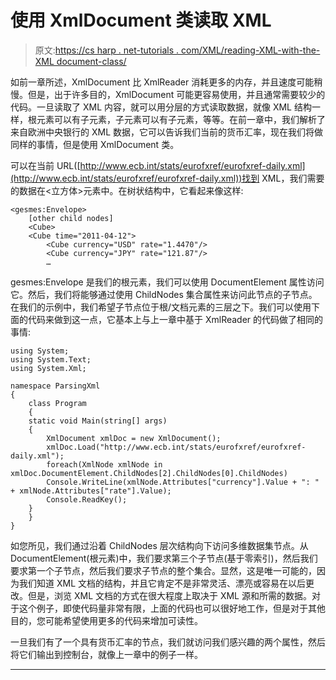 # 使用 XmlDocument 类读取 XML

> 原文:[https://cs harp . net-tutorials . com/XML/reading-XML-with-the-XML document-class/](https://csharp.net-tutorials.com/xml/reading-xml-with-the-xmldocument-class/)

如前一章所述，XmlDocument 比 XmlReader 消耗更多的内存，并且速度可能稍慢。但是，出于许多目的，XmlDocument 可能更容易使用，并且通常需要较少的代码。一旦读取了 XML 内容，就可以用分层的方式读取数据，就像 XML 结构一样，根元素可以有子元素，子元素可以有子元素，等等。在前一章中，我们解析了来自欧洲中央银行的 XML 数据，它可以告诉我们当前的货币汇率，现在我们将做同样的事情，但是使用 XmlDocument 类。

可以在当前 URL([http://www.ecb.int/stats/eurofxref/eurofxref-daily.xml](http://www.ecb.int/stats/eurofxref/eurofxref-daily.xml))找到 XML，我们需要的数据在<立方体>元素中。在树状结构中，它看起来像这样:

```
<gesmes:Envelope>
    [other child nodes]
    <Cube>
    <Cube time="2011-04-12">
        <Cube currency="USD" rate="1.4470"/>
        <Cube currency="JPY" rate="121.87"/>
        …
```

gesmes:Envelope 是我们的根元素，我们可以使用 DocumentElement 属性访问它。然后，我们将能够通过使用 ChildNodes 集合属性来访问此节点的子节点。在我们的示例中，我们希望子节点位于根/文档元素的三层之下。我们可以使用下面的代码来做到这一点，它基本上与上一章中基于 XmlReader 的代码做了相同的事情:

```
using System;
using System.Text;
using System.Xml;

namespace ParsingXml
{
    class Program
    {
    static void Main(string[] args)
    {
        XmlDocument xmlDoc = new XmlDocument();
        xmlDoc.Load("http://www.ecb.int/stats/eurofxref/eurofxref-daily.xml");
        foreach(XmlNode xmlNode in xmlDoc.DocumentElement.ChildNodes[2].ChildNodes[0].ChildNodes)
        Console.WriteLine(xmlNode.Attributes["currency"].Value + ": " + xmlNode.Attributes["rate"].Value);
        Console.ReadKey();
    }
    }
}
```

如您所见，我们通过沿着 ChildNodes 层次结构向下访问多维数据集节点。从 DocumentElement(根元素)中，我们要求第三个子节点(基于零索引)，然后我们要求第一个子节点，然后我们要求子节点的整个集合。显然，这是唯一可能的，因为我们知道 XML 文档的结构，并且它肯定不是非常灵活、漂亮或容易在以后更改。但是，浏览 XML 文档的方式在很大程度上取决于 XML 源和所需的数据。对于这个例子，即使代码量非常有限，上面的代码也可以很好地工作，但是对于其他目的，您可能希望使用更多的代码来增加可读性。

<input type="hidden" name="IL_IN_ARTICLE">

一旦我们有了一个具有货币汇率的节点，我们就访问我们感兴趣的两个属性，然后将它们输出到控制台，就像上一章中的例子一样。

* * *